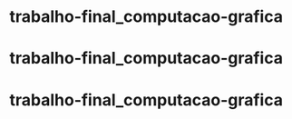 # trabalho-final_computacao-grafica
# trabalho-final_computacao-grafica
# trabalho-final_computacao-grafica
